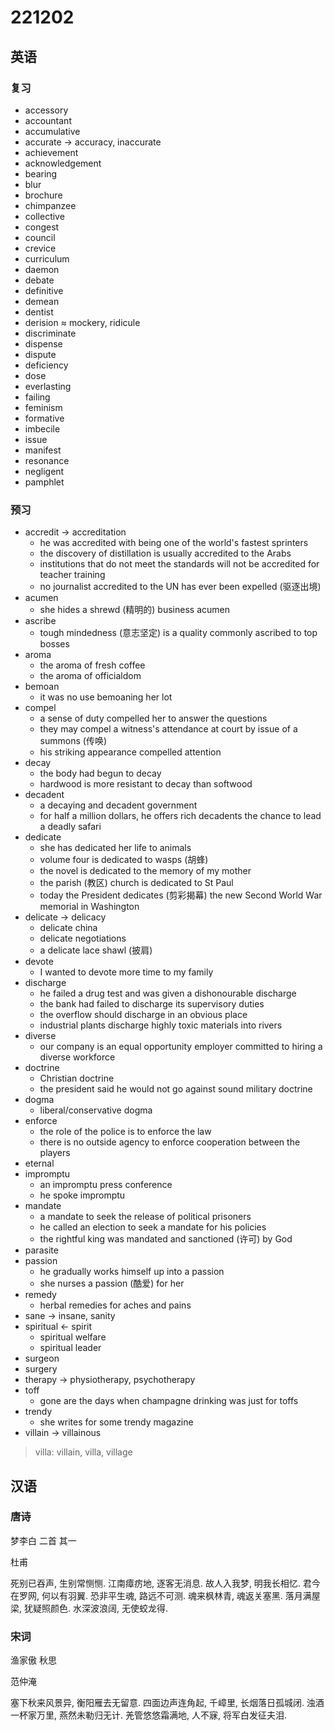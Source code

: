 # 221202

## 英语

### 复习

- accessory
- accountant
- accumulative
- accurate &rarr; accuracy, inaccurate
- achievement
- acknowledgement
- bearing
- blur
- brochure
- chimpanzee
- collective
- congest
- council
- crevice
- curriculum
- daemon
- debate
- definitive
- demean
- dentist
- derision &asymp; mockery, ridicule
- discriminate
- dispense
- dispute
- deficiency
- dose
- everlasting
- failing
- feminism
- formative
- imbecile
- issue
- manifest
- resonance
- negligent
- pamphlet

### 预习

- accredit &rarr; accreditation
  - he was accredited with being one of the world's fastest sprinters
  - the discovery of distillation is usually accredited to the Arabs
  - institutions that do not meet the standards will not be accredited for teacher training
  - no journalist accredited to the UN has ever been expelled (驱逐出境)
- acumen
  - she hides a shrewd (精明的) business acumen
- ascribe
  - tough mindedness (意志坚定) is a quality commonly ascribed to top bosses
- aroma
  - the aroma of fresh coffee
  - the aroma of officialdom
- bemoan
  - it was no use bemoaning her lot
- compel
  - a sense of duty compelled her to answer the questions
  - they may compel a witness's attendance at court by issue of a summons (传唤)
  - his striking appearance compelled attention
- decay
  - the body had begun to decay
  - hardwood is more resistant to decay than softwood
- decadent
  - a decaying and decadent government
  - for half a million dollars, he offers rich decadents the chance to lead a deadly safari
- dedicate
  - she has dedicated her life to animals
  - volume four is dedicated to wasps (胡蜂)
  - the novel is dedicated to the memory of my mother
  - the parish (教区) church is dedicated to St Paul
  - today the President dedicates (剪彩揭幕) the new Second World War memorial in Washington
- delicate &rarr; delicacy
  - delicate china
  - delicate negotiations
  - a delicate lace shawl (披肩)
- devote
  - I wanted to devote more time to my family
- discharge
  - he failed a drug test and was given a dishonourable discharge
  - the bank had failed to discharge its supervisory duties
  - the overflow should discharge in an obvious place
  - industrial plants discharge highly toxic materials into rivers
- diverse
  - our company is an equal opportunity employer committed to hiring a diverse workforce
- doctrine
  - Christian doctrine
  - the president said he would not go against sound military doctrine
- dogma
  - liberal/conservative dogma
- enforce
  - the role of the police is to enforce the law
  - there is no outside agency to enforce cooperation between the players
- eternal
- impromptu
  - an impromptu press conference
  - he spoke impromptu
- mandate
  - a mandate to seek the release of political prisoners
  - he called an election to seek a mandate for his policies
  - the rightful king was mandated and sanctioned (许可) by God
- parasite
- passion
  - he gradually works himself up into a passion
  - she nurses a passion (酷爱) for her
- remedy
  - herbal remedies for aches and pains
- sane &rarr; insane, sanity
- spiritual &larr; spirit
  - spiritual welfare
  - spiritual leader
- surgeon
- surgery
- therapy &rarr; physiotherapy, psychotherapy
- toff
  - gone are the days when champagne drinking was just for toffs
- trendy
  - she writes for some trendy magazine
- villain &rarr; villainous

> villa: villain, villa, village

## 汉语

### 唐诗

梦李白 二首 其一

杜甫

死别已吞声, 生别常恻恻.
江南瘴疠地, 逐客无消息.
故人入我梦, 明我长相忆.
君今在罗网, 何以有羽翼.
恐非平生魂, 路远不可测.
魂来枫林青, 魂返关塞黑.
落月满屋梁, 犹疑照颜色.
水深波浪阔, 无使蛟龙得.

### 宋词

渔家傲 秋思

范仲淹

塞下秋来风景异, 衡阳雁去无留意. 四面边声连角起, 千嶂里, 长烟落日孤城闭.
浊酒一杯家万里, 燕然未勒归无计. 羌管悠悠霜满地, 人不寐, 将军白发征夫泪.
